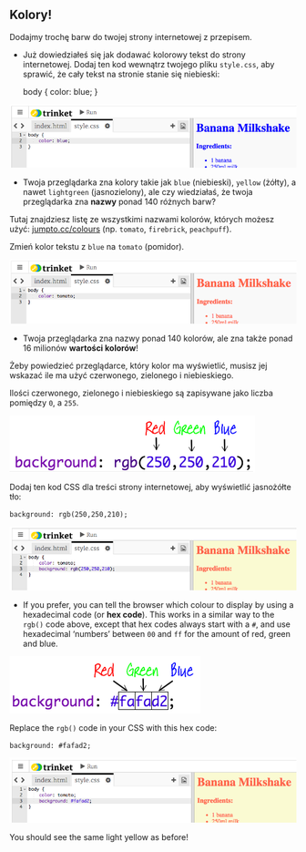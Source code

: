 ## Kolory!

Dodajmy trochę barw do twojej strony internetowej z przepisem.

+ Już dowiedziałeś się jak dodawać kolorowy tekst do strony internetowej. Dodaj ten kod wewnątrz twojego pliku `style.css`, aby sprawić, że cały tekst na stronie stanie się niebieski:

    body {
        color: blue;
    }
    

![zrzut ekranu](images/recipe-blue.png)

+ Twoja przeglądarka zna kolory takie jak `blue` (niebieski), `yellow` (żółty), a nawet `lightgreen` (jasnozielony), ale czy wiedziałaś, że twoja przeglądarka zna **nazwy** ponad 140 różnych barw?

Tutaj znajdziesz listę ze wszystkimi nazwami kolorów, których możesz użyć: [jumpto.cc/colours](http://jumpto.cc/colours) (np. `tomato`, `firebrick`, `peachpuff`).

Zmień kolor tekstu z `blue` na `tomato` (pomidor).

![zrzut ekranu](images/recipe-tomato.png)

+ Twoja przeglądarka zna nazwy ponad 140 kolorów, ale zna także ponad 16 milionów **wartości kolorów**!

Żeby powiedzieć przeglądarce, który kolor ma wyświetlić, musisz jej wskazać ile ma użyć czerwonego, zielonego i niebieskiego.

Ilości czerwonego, zielonego i niebieskiego są zapisywane jako liczba pomiędzy `0`, a `255`.

![zrzut ekranu](images/recipe-rgb-img.png)

Dodaj ten kod CSS dla treści strony internetowej, aby wyświetlić jasnożółte tło:

    background: rgb(250,250,210);
    

![zrzut ekranu](images/recipe-rgb.png)

+ If you prefer, you can tell the browser which colour to display by using a hexadecimal code (or **hex code**). This works in a similar way to the `rgb()` code above, except that hex codes always start with a `#`, and use hexadecimal ‘numbers’ between `00` and `ff` for the amount of red, green and blue.

![zrzut ekranu](images/recipe-hex-img.png)

Replace the `rgb()` code in your CSS with this hex code:

    background: #fafad2;
    

![zrzut ekranu](images/recipe-hex.png)

You should see the same light yellow as before!